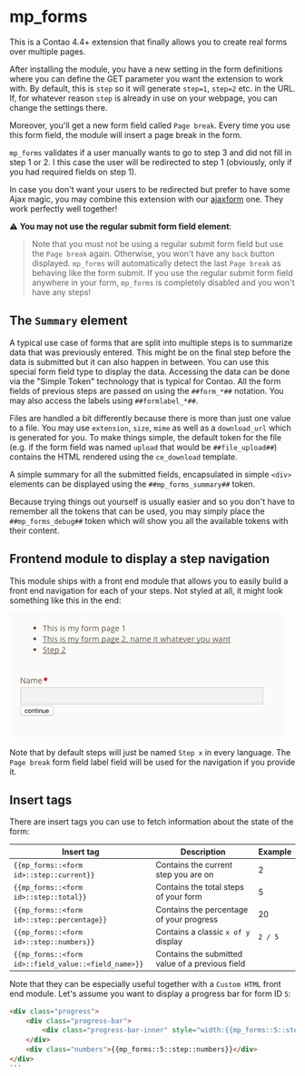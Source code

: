 # mp_forms

This is a Contao 4.4+ extension that finally allows you to create real forms over multiple pages.

After installing the module, you have a new setting in the form definitions where you can define the GET parameter
you want the extension to work with. By default, this is `step` so it will generate `step=1`, `step=2` etc. in the URL.
If, for whatever reason `step` is already in use on your webpage, you can change the settings there.

Moreover, you'll get a new form field called `Page break`. Every time you use this form field, the module will insert a
page break in the form.

`mp_forms` validates if a user manually wants to go to step 3 and did not fill in step 1 or 2. I this case the user will be redirected
to step 1 (obviously, only if you had required fields on step 1).

In case you don't want your users to be redirected but prefer to have some Ajax magic, you may combine this extension
with our [ajaxform](https://github.com/terminal42/contao-ajaxform) one. They work perfectly well together!

:warning: **You may not use the regular submit form field element**:
> Note that you must not be using a regular submit form field but use the `Page break` again. Otherwise, you
> won't have any `back` button displayed. `mp_forms` will automatically detect the last `Page break` as behaving like the form submit.
> If you use the regular submit form field anywhere in your form, `mp_forms` is completely disabled and you won't have
> any steps!

## The `Summary` element

A typical use case of forms that are split into multiple steps is to summarize data that was previously entered.
This might be on the final step before the data is submitted but it can also happen in between.
You can use this special form field type to display the data.
Accessing the data can be done via the "Simple Token" technology that is typical for Contao.
All the form fields of previous steps are passed on using the `##form_*##` notation.
You may also access the labels using `##formlabel_*##`.

Files are handled a bit differently because there is more than just one value to a file.
You may use `extension`, `size`, `mime` as well as a `download_url` which is generated for you.
To make things simple, the default token for the file (e.g. if the form field was named `upload` that would be `##file_upload##`)
contains the HTML rendered using the `ce_download` template.

A simple summary for all the submitted fields, encapsulated in simple `<div>` elements can be displayed using
the `##mp_forms_summary##` token.

Because trying things out yourself is usually easier and so you don't have to remember all the tokens that can be
used, you may simply place the `##mp_forms_debug##` token  which will show you all the available tokens with their
content.

## Frontend module to display a step navigation

This module ships with a front end module that allows you to easily build a front end navigation for
each of your steps.
Not styled at all, it might look something like this in the end:

![Example for step navigation](docs/navigation_example.png)

Note that by default steps will just be named `Step x` in every language. The `Page break` form field
label field will be used for the navigation if you provide it.
    
## Insert tags

There are insert tags you can use to fetch information about the state of the form:

| Insert tag  |  Description | Example  |
|---|---|---|
| `{{mp_forms::<form id>::step::current}}`  |  Contains the current step you are on | 2  |
| `{{mp_forms::<form id>::step::total}}`  |  Contains the total steps of your form | 5  |
| `{{mp_forms::<form id>::step::percentage}}`  |  Contains the percentage of your progress | 20  |
| `{{mp_forms::<form id>::step::numbers}}` | Contains a classic `x of y` display | `2 / 5`|
| `{{mp_forms::<form id>::field_value::<field_name>}}` | Contains the submitted value of a previous field |

Note that they can be especially useful together with a `Custom HTML` front end module.
Let's assume you want to display a progress bar for form ID `5`:

````html
<div class="progress">
    <div class="progress-bar">
        <div class="progress-bar-inner" style="width:{{mp_forms::5::step::percentage}}%"></div>
    </div>
    <div class="numbers">{{mp_forms::5::step::numbers}}</div>
</div>
```
